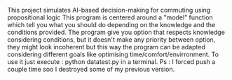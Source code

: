 This project simulates AI-based decision-making for commuting using propositional logic
This program is centered around a "model" function which tell you what you should do depending on the knowledge and the conditions provided.
The program give you option that respects knowledge considering conditions, but it doesn't make any priority between option, they might look incoherent but
this way the program can be adapted considering different goals like optimising time/comfort/envirronment.
To use it just execute : python datatest.py in a terminal.
Ps : I forced push a couple time soo I destroyed some of my previous version.
